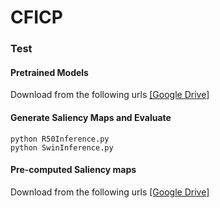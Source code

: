 # CFICP
### Test
#### Pretrained Models
Download from the following urls
[[Google Drive]](https://drive.google.com/file/d/1gIR8NWxMXlEbgVe4z-fqC_PkWTgGgSNz/view?usp=drive_link)

#### Generate Saliency Maps and Evaluate
```
python R50Inference.py
python SwinInference.py
```

#### Pre-computed Saliency maps
Download from the following urls
[[Google Drive]](https://drive.google.com/file/d/1gIR8NWxMXlEbgVe4z-fqC_PkWTgGgSNz/view?usp=drive_link)
